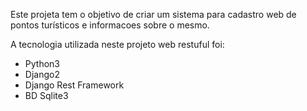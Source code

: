 Este projeta tem o objetivo de criar um sistema para cadastro web de pontos turísticos e informacoes sobre o mesmo.

A tecnologia utilizada neste projeto web restuful foi:

- Python3
- Django2
- Django Rest Framework
- BD Sqlite3


